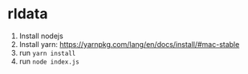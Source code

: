 # rldata

1. Install nodejs
1. Install yarn: https://yarnpkg.com/lang/en/docs/install/#mac-stable
1. run `yarn install`
1. run `node index.js`
